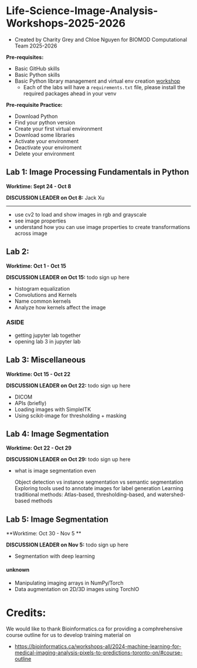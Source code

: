 # Life-Science-Image-Analysis-Workshops-2025-2026

- Created by Charity Grey and Chloe Nguyen for BIOMOD Computational Team 2025-2026

**Pre-requisites:**

- Basic GitHub skills
- Basic Python skills
- Basic Python library management and virtual env creation [workshop](https://www.youtube.com/watch?v=Y21OR1OPC9A)
  - Each of the labs will have a `requirements.txt` file, please install the required packages ahead in your venv

**Pre-requisite Practice:**

- Download Python
- Find your python version
- Create your first virtual environment
- Download some libraries
- Activate your environment
- Deactivate your enviroment
- Delete your environment

## Lab 1: Image Processing Fundamentals in Python
**Worktime: Sept 24 - Oct 8**

**DISCUSSION LEADER on Oct 8:** Jack Xu
****
- use cv2 to load and show images in rgb and grayscale
- see image properties
- understand how you can use image properties to create transformations across image

## Lab 2:
**Worktime: Oct 1 - Oct 15**

**DISCUSSION LEADER on Oct 15:** todo sign up here
- histogram equalization
- Convolutions and Kernels
- Name common kernels
- Analyze how kernels affect the image

### ASIDE
- getting jupyter lab together 
- opening lab 3 in jupyter lab

## Lab 3: Miscellaneous
**Worktime: Oct 15 - Oct 22**

**DISCUSSION LEADER on Oct 22:** todo sign up here
- DICOM
- APIs (briefly)
- Loading images with SimpleITK 
- Using scikit-image for thresholding + masking

## Lab 4: Image Segmentation  
**Worktime: Oct 22 - Oct 29**

**DISCUSSION LEADER on Oct 29:** todo sign up here
 - what is image segmentation even
   
    Object detection vs instance segmentation vs semantic segmentation
    Exploring tools used to annotate images for label generation
    Learning traditional methods: Atlas-based, thresholding-based, and watershed-based methods

## Lab 5: Image Segmentation  
**Worktime: Oct 30 - Nov 5 **

**DISCUSSION LEADER on Nov 5:** todo sign up here

-  Segmentation with deep learning

#### unknown
- Manipulating imaging arrays in NumPy/Torch
- Data augmentation on 2D/3D images using TorchIO


# Credits:

We would like to thank Bioinformatics.ca for providing a comphrehensive course outline for us to develop training material on 
- https://bioinformatics.ca/workshops-all/2024-machine-learning-for-medical-imaging-analysis-pixels-to-predictions-toronto-on/#course-outline
